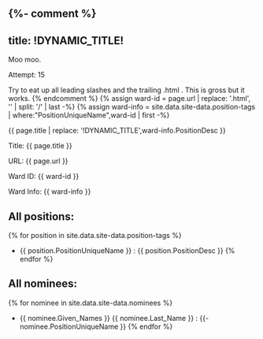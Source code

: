 {%- comment %} 
---
title: !DYNAMIC_TITLE!
---
Moo moo.

Attempt: 15

Try to eat up all leading slashes and the trailing .html . 
This is gross but it works.
{% endcomment %}
{% assign ward-id = page.url | replace: '.html', '' | split: '/' | last -%}
{% assign ward-info = site.data.site-data.position-tags |
where:"PositionUniqueName",ward-id | first -%}

{{ page.title | replace: '!DYNAMIC_TITLE',ward-info.PositionDesc }}


Title: {{ page.title }} 

URL: {{ page.url }}

Ward ID: {{ ward-id }}

Ward Info: {{ ward-info }}

## All positions: 

{% for position in site.data.site-data.position-tags %}
- {{ position.PositionUniqueName }} : {{ position.PositionDesc }}
{% endfor %}

## All nominees: 

{% for nominee in site.data.site-data.nominees %}
- {{ nominee.Given_Names }} {{ nominee.Last_Name }} : 
  {{- nominee.PositionUniqueName }}
{% endfor %}
